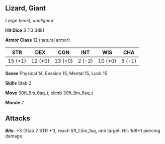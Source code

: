 ## Lizard, Giant

*Large beast, unaligned*

**Hit Dice** 3 (13 3d8)

**Armor Class** 12 (natural armor)

| STR     | DEX     | CON     | INT     | WIS     | CHA     |
|---------|---------|---------|---------|---------|---------|
| 15 (+1) | 12 (+0) | 13 (+0) |  2 (-2) | 10 (+0) |  5 (-1) |

**Saves** Physical 14, Evasion 15, Mental 15, Luck 15

**Skills** Stab 2

**Move** 30ft_9m_6sq_t, climb 30ft_9m_6sq_t

**Morale** 7

## Attacks

***Bite.*** +3 (Stab 2 STR +1), reach 5ft_1.5m_1sq, one target. Hit: 1d8+1 piercing damage.

